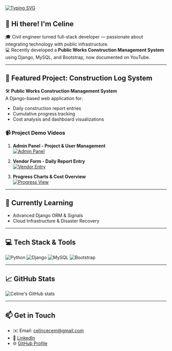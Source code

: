 [![Typing SVG](https://readme-typing-svg.demolab.com?font=Fira+Code&pause=1000&width=435&lines=Hi+there%2C+I'm+Celine;I+am+a+civil+engineer%2C;Currently+learning+skills+in+Python+%2F+Django+%2F+MySQL;Building+the+future+with+code+and+architecture)](https://git.io/typing-svg)
## 👋 Hi there! I'm Celine

🎓 Civil engineer turned full-stack developer — passionate about integrating technology with public infrastructure.  
💻 Recently developed a **Public Works Construction Management System** using Django, MySQL, and Bootstrap, now documented on YouTube.

---

## 🔨 Featured Project: Construction Log System

🛠️ **Public Works Construction Management System**  
A Django-based web application for:
- Daily construction report entries
- Cumulative progress tracking
- Cost analysis and dashboard visualizations

### 📹 Project Demo Videos

1. **Admin Panel - Project & User Management**  
   [![Admin Panel](https://img.youtube.com/vi/V5upxSGjilo/maxresdefault.jpg)](https://www.youtube.com/watch?v=V5upxSGjilo)

2. **Vendor Form - Daily Report Entry**  
   [![Vendor Entry](https://img.youtube.com/vi/E3TeSTdrUIU/maxresdefault.jpg)](https://www.youtube.com/watch?v=E3TeSTdrUIU)

3. **Progress Charts & Cost Overview**  
   [![Progress View](https://img.youtube.com/vi/uS1wVwgxG-s/maxresdefault.jpg)](https://www.youtube.com/watch?v=uS1wVwgxG-s)

---

## 🌱 Currently Learning
- Advanced Django ORM & Signals
- Cloud Infrastructure & Disaster Recovery

---

## 💻 Tech Stack & Tools

![Python](https://img.shields.io/badge/Python-3776AB?style=flat-square&logo=python&logoColor=white)
![Django](https://img.shields.io/badge/Django-092E20?style=flat-square&logo=django&logoColor=white)
![MySQL](https://img.shields.io/badge/MySQL-4479A1?style=flat-square&logo=mysql&logoColor=white)
![Bootstrap](https://img.shields.io/badge/Bootstrap-7952B3?style=flat-square&logo=bootstrap&logoColor=white)


---

## 📈 GitHub Stats

![Celine's GitHub stats](https://github-readme-stats.vercel.app/api?username=CelineTzeng&show_icons=true&theme=tokyonight)

---

## 📫 Get in Touch

- ✉️ Email: celincecem@gmail.com  
- 💼 [LinkedIn](https://linkedin.com/in/celine-tseng-643a61246/)  
- 🌐 [GitHub Profile](https://github.com/CelineTzeng)


